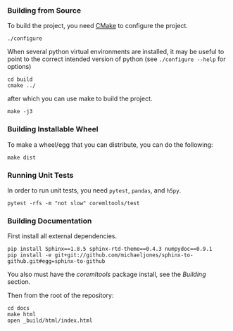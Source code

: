 ### Building from Source

To build the project, you need [CMake](https://cmake.org) to configure the project.

```shell
./configure
```

When several python virtual environments are installed, it may be useful to
point to the correct intended version of python (see `./configure --help` for
options)

```shell
cd build
cmake ../
```
after which you can use make to build the project.

```shell
make -j3
```

### Building Installable Wheel

To make a wheel/egg that you can distribute, you can do the following:

```shell
make dist
```

### Running Unit Tests

In order to run unit tests, you need `pytest`, `pandas`, and `h5py`.

```shell
pytest -rfs -m "not slow" coremltools/test
```

### Building Documentation

First install all external dependencies.

```shell
pip install Sphinx==1.8.5 sphinx-rtd-theme==0.4.3 numpydoc==0.9.1
pip install -e git+git://github.com/michaeljones/sphinx-to-github.git#egg=sphinx-to-github
```

You also must have the *coremltools* package install, see the *Building* section.

Then from the root of the repository:

```shell
cd docs
make html
open _build/html/index.html
```
